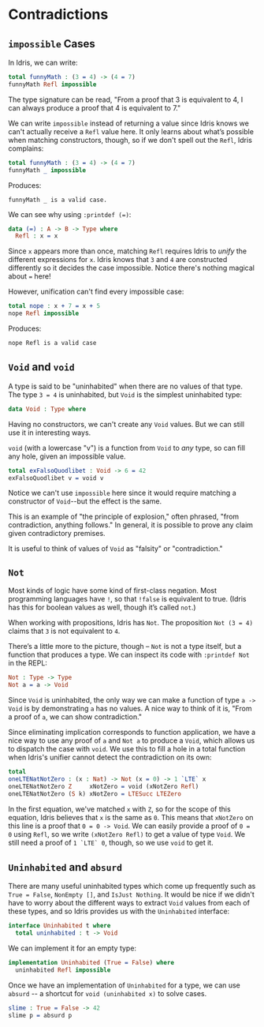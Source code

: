 # Contradictions

## `impossible` Cases

In Idris, we can write:

```idris
total funnyMath : (3 = 4) -> (4 = 7)
funnyMath Refl impossible
```

The type signature can be read, "From a proof that 3 is equivalent to 4, I can
always produce a proof that 4 is equivalent to 7."

We can write `impossible` instead of returning a value since Idris knows
we can't actually receive a `Refl` value here.  It only learns about what’s
possible when matching constructors, though, so if we don't spell out the
`Refl`, Idris complains:

```idris
total funnyMath : (3 = 4) -> (4 = 7)
funnyMath _ impossible
```

Produces:
```
funnyMath _ is a valid case.
```

We can see why using `:printdef (=)`:
```idris
data (=) : A -> B -> Type where
  Refl : x = x
```

Since `x` appears more than once, matching `Refl` requires Idris to *unify*
the different expressions for `x`.  Idris knows that `3` and `4` are
constructed differently so it decides the case impossible.  Notice there's
nothing magical about `=` here!

However, unification can't find every impossible case:

```idris
total nope : x + 7 = x + 5
nope Refl impossible
```

Produces:
```
nope Refl is a valid case
```

## `Void` and `void`

A type is said to be "uninhabited" when there are no values of that type.
The type `3 = 4` is uninhabited, but `Void` is the simplest uninhabited type:

```idris
data Void : Type where
```

Having no constructors, we can't create any `Void` values.  But we can still
use it in interesting ways.

`void` (with a lowercase "v") is a function from `Void` to *any* type, so can
fill any hole, given an impossible value.

```idris
total exFalsoQuodlibet : Void -> 6 = 42
exFalsoQuodlibet v = void v
```

Notice we can't use `impossible` here since it would require matching a
constructor of `Void`--but the effect is the same.

This is an example of "the principle of explosion," often phrased, "from
contradiction, anything follows."  In general, it is possible to prove any
claim given contradictory premises.

It is useful to think of values of `Void` as "falsity" or "contradiction."


## `Not`

Most kinds of logic have some kind of first-class negation.  Most programming
languages have `!`, so that `!false` is equivalent to true.  (Idris has this
for boolean values as well, though it’s called `not`.)

When working with propositions, Idris has `Not`.  The proposition
`Not (3 = 4)` claims that `3` is not equivalent to `4`.

There’s a little more to the picture, though – `Not` is not a type itself, but
a function that produces a type.  We can inspect its code with `:printdef Not`
in the REPL:

```idris
Not : Type -> Type
Not a = a -> Void
```

Since `Void` is uninhabited, the only way we can make a function of type
`a -> Void` is by demonstrating `a` has no values.  A nice way to think of
it is, "From a proof of `a`, we can show contradiction."

Since eliminating implication corresponds to function application, we have
a nice way to use any proof of `a` and `Not a` to produce a `Void`, which
allows us to dispatch the case with `void`.  We use this to fill a hole in a
total function when Idris's unifier cannot detect the contradiction on its
own:

```idris
total
oneLTENatNotZero : (x : Nat) -> Not (x = 0) -> 1 `LTE` x
oneLTENatNotZero Z     xNotZero = void (xNotZero Refl)
oneLTENatNotZero (S k) xNotZero = LTESucc LTEZero
```

In the first equation, we've matched `x` with `Z`, so for the scope of this
equation, Idris believes that `x` is the same as `0`.  This means that
`xNotZero` on this line is a proof that `0 = 0 -> Void`.  We can easily
provide a proof of `0 = 0` using `Refl`, so we write `(xNotZero Refl)` to
get a value of type `Void`.  We still need a proof of ``1 `LTE` 0``, though,
so we use `void` to get it.


## `Uninhabited` and `absurd`

There are many useful uninhabited types which come up frequently such as
`True = False`, `NonEmpty []`, and `IsJust Nothing`.  It would be nice if we
didn't have to worry about the different ways to extract `Void` values from
each of these types, and so Idris provides us with the `Uninhabited`
interface:

```idris
interface Uninhabited t where
  total uninhabited : t -> Void
```

We can implement it for an empty type:

```idris
implementation Uninhabited (True = False) where
  uninhabited Refl impossible
```

Once we have an implementation of `Uninhabited` for a type, we can use
`absurd` -- a shortcut for `void (uninhabited x)` to solve cases.

```idris
slime : True = False -> 42
slime p = absurd p
```

